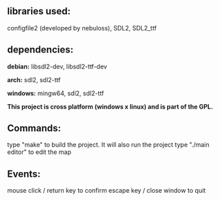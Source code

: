 libraries used:
---------------
configfile2 (developed by nebuloss), 
SDL2, 
SDL2_ttf


dependencies:
-------------

__debian:__
libsdl2-dev, 
libsdl2-ttf-dev

__arch:__
sdl2, 
sdl2-ttf

__windows:__
mingw64, 
sdl2, 
sdl2-ttf


**This project is cross platform (windows x linux) and is part of the GPL.**

Commands:
---------
type "make" to build the project. It will also run the project
type "./main editor" to edit the map

Events:
-------
mouse click / return key  to confirm
escape key / close window to quit

